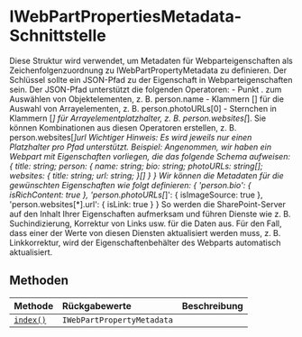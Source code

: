 # <a name="iwebpartpropertiesmetadata-interface"></a>IWebPartPropertiesMetadata-Schnittstelle







Diese Struktur wird verwendet, um Metadaten für Webparteigenschaften als Zeichenfolgenzuordnung zu IWebPartPropertyMetadata zu definieren. Der Schlüssel sollte ein JSON-Pfad zu der Eigenschaft in Webparteigenschaften sein. Der JSON-Pfad unterstützt die folgenden Operatoren: - Punkt . zum Auswählen von Objektelementen, z. B. person.name - Klammern [] für die Auswahl von Arrayelementen, z. B. person.photoURLs[0] - Sternchen in Klammern [*] für Arrayelementplatzhalter, z. B. person.websites[*]. Sie können Kombinationen aus diesen Operatoren erstellen, z. B. person.websites[*]url Wichtiger Hinweis: Es wird jeweils nur einen Platzhalter pro Pfad unterstützt. Beispiel: Angenommen, wir haben ein Webpart mit Eigenschaften vorliegen, die das folgende Schema aufweisen: { title: string; person: { name: string; bio: string; photoURLs: string[]; websites: { title: string; url: string; }[] } } Wir können die Metadaten für die gewünschten Eigenschaften wie folgt definieren: { 'person.bio': { isRichContent: true }, 'person.photoURLs[*]': { isImageSource: true }, 'person.websites[*].url': { isLink: true } } So werden die SharePoint-Server auf den Inhalt Ihrer Eigenschaften aufmerksam und führen Dienste wie z. B. Suchindizierung, Korrektur von Links usw. für die Daten aus. Für den Fall, dass einer der Werte von diesen Diensten aktualisiert werden muss, z. B. Linkkorrektur, wird der Eigenschaftenbehälter des Webparts automatisch aktualisiert.







## <a name="methods"></a>Methoden

| Methode       |  Rückgabewerte   | Beschreibung|
|:-------------|:-------|:-----------|
|[`index()`](__index-iwebpartpropertiesmetadata.md)      | `IWebPartPropertyMetadata` |  |




